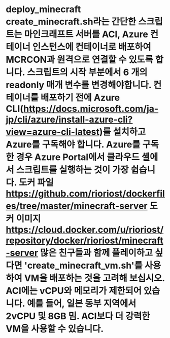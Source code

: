 # deploy_minecraft create_minecraft.sh라는 간단한 스크립트는 마인크래프트 서버를 ACI, Azure 컨테이너 인스턴스에 컨테이너로 배포하여 MCRCON과 원격으로 연결할 수 있도록 합니다. 스크립트의 시작 부분에서 6 개의 readonly 매개 변수를 변경해야합니다. 컨테이너를 배포하기 전에 Azure CLI(https://docs.microsoft.com/ja-jp/cli/azure/install-azure-cli?view=azure-cli-latest)를 설치하고 Azure를 구독해야 합니다. Azure를 구독한 경우 Azure Portal에서 클라우드 셸에서 스크립트를 실행하는 것이 가장 쉽습니다. 도커 파일 https://github.com/rioriost/dockerfiles/tree/master/minecraft-server 도커 이미지 https://cloud.docker.com/u/rioriost/repository/docker/rioriost/minecraft-server 많은 친구들과 함께 플레이하고 싶다면 'create_minecraft_vm.sh'를 사용하여 VM을 배포하는 것을 고려해 보십시오. ACI에는 vCPU와 메모리가 제한되어 있습니다. 예를 들어, 일본 동부 지역에서 2vCPU 및 8GB 밈. ACI보다 더 강력한 VM을 사용할 수 있습니다.
